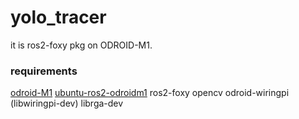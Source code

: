 # yolo_tracer

it is ros2-foxy pkg on ODROID-M1.

### requirements
[odroid-M1](https://www.hardkernel.com/shop/odroid-m1-with-4gbyte-ram)
[ubuntu-ros2-odroidm1](https://dn.odroid.com/RK3568/ODROID-M1/Ubuntu/ubuntu-20.04-ros2-odroidm1-20220811.img.xz)
ros2-foxy
opencv
odroid-wiringpi (libwiringpi-dev)
librga-dev
